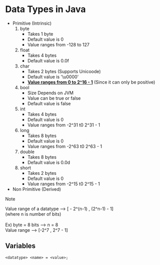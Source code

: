# Data Types in Java

- Primitive (Intrinsic)
    1. byte
        - Takes 1 byte
        - Default value is 0
        - Value ranges from -128 to 127
    2. float
        - Takes 4 bytes
        - Default value is 0.0f
    3. char
        - Takes 2 bytes (Supports Unicoode)
        - Default value is '\u0000'
        - <ins>**Value ranges from 0 to 2^16 - 1**</ins> (Since it can only be positive)
    4. bool
        - Size Depends on JVM
        - Value can be true or false
        - Default value is false
    5. int
        - Takes 4 bytes
        - Default value is 0
        - Value ranges from -2^31 t0 2^31 - 1
    6. long
        - Takes 8 bytes
        - Default value is 0
        - Value ranges from -2^63 t0 2^63 - 1
    7. double
        - Takes 8 bytes
        - Default value is 0.0d
    8. short
        - Takes 2 bytes
        - Default value is 0
        - Value ranges from -2^15 t0 2^15 - 1
- Non Primitive (Derived)

>[!NOTE]
Value range of a datatype --> [ - 2^(n-1) , (2^n-1) - 1]  
(where n is number of bits)  
\
Ex) byte = 8 bits --> n = 8  
    Value range --> [-2^7 , 2^7 - 1]

## Variables
```
<datatype> <name> = <value>;
```